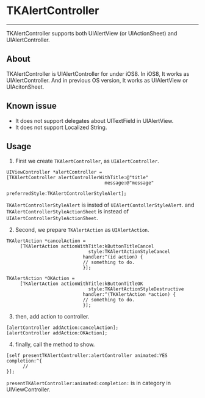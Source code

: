 # TKAlertController

---

TKAlertController supports both UIAlertView (or UIActionSheet) and UIAlertController.

## About

TKAlertController is UIAlertController for under iOS8.
In iOS8, It works as UIAlertController. 
And in previous OS version, It works as UIAlertView or UIAcitonSheet.

## Known issue

- It does not support delegates about UITextField in UIAlertView.
- It does not support Localized String.

## Usage

1. First we create ``TKAlertController``, as ``UIAlertController``.

```
UIViewController *alertController =
[TKAlertController alertControllerWithTitle:@"title"
                                    message:@"message"
                             preferredStyle:TKAlertControllerStyleAlert];
```

``TKAlertControllerStyleAlert`` is insted of ``UIAlertContollerStyleAlert``.
and ``TKAlertControllerStyleActionSheet`` is instead of ``UIAlertControllerStyleActionSheet``.

2. Second, we prepare ``TKAlertAction`` as ``UIAlertAction``.

```
TKAlertAction *cancelAction =
     [TKAlertAction actionWithTitle:kButtonTitleCancel
                              style:TKAlertActionStyleCancel
                            handler:^(id action) {
							// something to do.
                            }];

TKAlertAction *OKAction =
     [TKAlertAction actionWithTitle:kButtonTitleOK
                              style:TKAlertActionStyleDestructive
                            handler:^(TKAlertAction *action) {
							// something to do.
							}];

```

3. then, add action to controller.

```
[alertController addAction:cancelAction];
[alertController addAction:OKAction];
```

4. finally, call the method to show.

```
[self presentTKAlertController:alertController animated:YES completion:^{
	  // 
}];
```

``presentTKAlertController:animated:completion:`` is in category in UIViewController.


